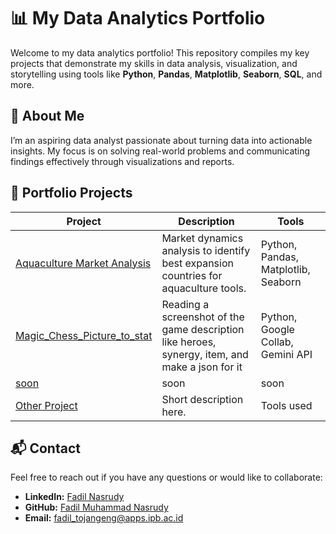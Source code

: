 # 📊 My Data Analytics Portfolio

Welcome to my data analytics portfolio! This repository compiles my key projects that demonstrate my skills in data analysis, visualization, and storytelling using tools like **Python**, **Pandas**, **Matplotlib**, **Seaborn**, **SQL**, and more.  

## 🚀 About Me  
I’m an aspiring data analyst passionate about turning data into actionable insights. My focus is on solving real-world problems and communicating findings effectively through visualizations and reports.

## 📂 Portfolio Projects

| Project | Description | Tools |
|---------|-------------|-------|
| [Aquaculture Market Analysis](https://github.com/tojangeng262/aquaculture-market-analysis) | Market dynamics analysis to identify best expansion countries for aquaculture tools. | Python, Pandas, Matplotlib, Seaborn |
| [Magic_Chess_Picture_to_stat](https://github.com/tojangeng262/MagicChessGoGo-Moonton-) | Reading a screenshot of the game description like heroes, synergy, item, and make a json for it | Python, Google Collab, Gemini API |
| [soon]() | soon | soon |
| [Other Project](link-to-repo-or-notebook) | Short description here. | Tools used |


## 📬 Contact
Feel free to reach out if you have any questions or would like to collaborate:

- **LinkedIn:** [Fadil Nasrudy](https://www.linkedin.com/in/nasrudyfm/)
- **GitHub:** [Fadil Muhammad Nasrudy](https://github.com/tojangeng262)
- **Email:** fadil_tojangeng@apps.ipb.ac.id

